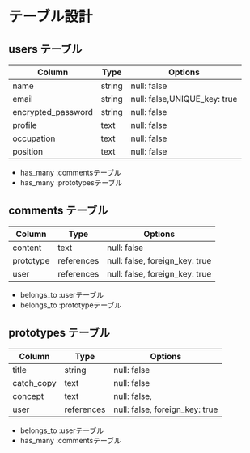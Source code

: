 # テーブル設計

## users テーブル

| Column             | Type   | Options                                   |
| ------------------ | ------ | ------------------------------------------|
| name               | string | null: false                               |
| email              | string | null: false,UNIQUE_key: true              |
| encrypted_password | string | null: false                               |
| profile            |  text  | null: false                               |
| occupation         |  text  | null: false                               |
| position           |  text  | null: false                               |

- has_many :commentsテーブル
- has_many :prototypesテーブル



## comments テーブル

| Column    | Type       | Options                        |
| ----------|------------|--------------------------------|
| content   | text       | null: false                    |
| prototype | references | null: false, foreign_key: true |
|  user     | references | null: false, foreign_key: true |
 
- belongs_to :userテーブル
- belongs_to :prototypeテーブル


## prototypes テーブル

| Column       | Type       | Options                        |
| -------------| ---------- | ------------------------------ |
| title        | string     | null: false                    |
| catch_copy   | text       | null: false                    |
| concept      | text       | null: false,                   |
| user         | references | null: false, foreign_key: true | 

- belongs_to :userテーブル
- has_many :commentsテーブル